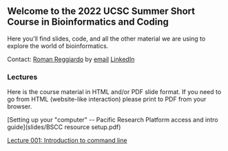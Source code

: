 ## Welcome to the 2022 UCSC Summer Short Course in Bioinformatics and Coding

Here you'll find slides, code, and all the other material we are using to explore the world of bioinformatics.

Contact: [Roman Reggiardo](https://rreggiar.github.io) by [email](mailto:rreggiar@ucsc.edu) [LinkedIn](https://www.linkedin.com/in/roman-reggiardo/) 

### Lectures

Here is the course material in HTML and/or PDF slide format.
If you need to go from HTML (website-like interaction) please print to PDF from your browser.

[Setting up your "computer" -- Pacific Research Platform access and intro guide](slides/BSCC resource setup.pdf)

[Lecture 001: Introduction to command line](slides/001.html)
